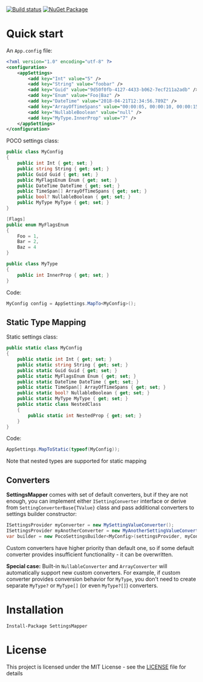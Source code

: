 ﻿[![Build status](https://img.shields.io/vso/build/sergeykonkin/e640aa5e-254c-4469-8857-a4e79ac456ab/17.svg)]()
[![NuGet Package](https://img.shields.io/nuget/v/SettingsMapper.svg)](https://www.nuget.org/packages/SettingsMapper)

# Quick start

An `App.config` file:
```xml
<?xml version="1.0" encoding="utf-8" ?>
<configuration>
    <appSettings>
        <add key="Int" value="5" /> 
        <add key="String" value="foobar" />
        <add key="Guid" value="9d50f0fb-4127-4433-b062-7ecf211a2adb" />
        <add key="Enum" value="Foo|Baz" />
        <add key="DateTime" value="2018-04-21T12:34:56.789Z" />
        <add key="ArrayOfTimeSpans" value="00:00:05, 00:00:10, 00:00:15" />
        <add key="NullableBoolean" value="null" />
        <add key="MyType.InnerProp" value="7" />
    </appSettings>
</configuration>
```

POCO settings class:
```csharp
public class MyConfig
{
    public int Int { get; set; }
    public string String { get; set; }
    public Guid Guid { get; set; }
    public MyFlagsEnum Enum { get; set; }
    public DateTime DateTime { get; set; }
    public TimeSpan[] ArrayOfTimeSpans { get; set; }
    public bool? NullableBoolean { get; set; }
    public MyType MyType { get; set; }
}

[Flags]
public enum MyFlagsEnum
{
    Foo = 1,
    Bar = 2,
    Baz = 4
}

public class MyType
{
    public int InnerProp { get; set; }
}
```

Code:
```csharp
MyConfig config = AppSettings.MapTo<MyConfig>();
```

## Static Type Mapping

Static settings class:
```csharp
public static class MyConfig
{
    public static int Int { get; set; }
    public static string String { get; set; }
    public static Guid Guid { get; set; }
    public static MyFlagsEnum Enum { get; set; }
    public static DateTime DateTime { get; set; }
    public static TimeSpan[] ArrayOfTimeSpans { get; set; }
    public static bool? NullableBoolean { get; set; }
    public static MyType MyType { get; set; }
    public static class NestedClass
    {
        public static int NestedProp { get; set; }
    }
}
```

Code:
```csharp
AppSettings.MapToStatic(typeof(MyConfig));
```
Note that nested types are supported for static mapping

## Converters
**SettingsMapper** comes with set of default converters,  but if they are not enough, you can implement either `ISettingConverter` interface or derive from `SettingConverterBase{TValue}` class and pass additional converters to settings builder constructor:

```csharp
ISettingsProvider myConverter = new MySettingValueConverter();
ISettingsProvider myAnotherConverter = new MyAnotherSettingValueConverter();
var builder = new PocoSettingsBuilder<MyConfig>(settingsProvider, myConverter, myAnotherConverter);
```
Custom converters have higher priority than default one, so if some default converter provides insufficient functionality - it can be overwritten.

**Special case:** Built-in `NullableConverter` and `ArrayConverter` will automatically support new custom converters. For example, if custom converter provides conversion behavior for `MyType`, you don't need to create separate `MyType?` or `MyType[]` (or even `MyType?[]`) converters.


# Installation

```
Install-Package SettingsMapper
```

# License

This project is licensed under the MIT License - see the [LICENSE](LICENSE) file for details
